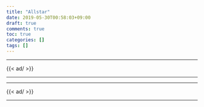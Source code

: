```yaml
---
title: "Allstar"
date: 2019-05-30T00:58:03+09:00
draft: true
comments: true
toc: true
categories: []
tags: []
---
```


<!--more-->

---

{{< ad/ >}}

---

---

{{< ad/ >}}

---
